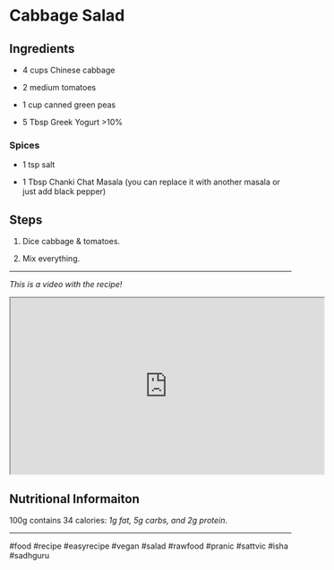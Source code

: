 # Cabbage Salad

## Ingredients

* 4 cups Chinese cabbage
    
* 2 medium tomatoes
    
* 1 cup canned green peas
    
* 5 Tbsp Greek Yogurt &gt;10%
    

### Spices

* 1 tsp salt
    
* 1 Tbsp Chanki Chat Masala (you can replace it with another masala or just add black pepper)
    

## Steps

1. Dice cabbage & tomatoes.
    
2. Mix everything.
    

---

*This is a video with the recipe!*

<iframe width="560" height="315" src="https://www.youtube.com/embed/cvq4h7mmdXg"></iframe>

## **Nutritional Informaiton**

100g contains 34 calories: *1g fat, 5g carbs, and 2g protein*.

---

#food #recipe #easyrecipe #vegan #salad #rawfood #pranic #sattvic #isha #sadhguru